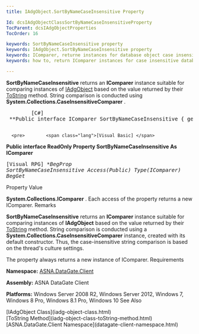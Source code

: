 ```yaml
---
title: IAdgObject.SortByNameCaseInsensitive Property

Id: dcsIAdgObjectClassSortByNameCaseInsensitiveProperty
TocParent: dcsIAdgObjectProperties
TocOrder: 16

keywords: SortByNameCaseInsensitive property
keywords: IAdgObject.SortByNameCaseInsensitive property
keywords: IComparer, returne instances for database object case insensitive string comparision
keywords: how to, return IComparer instances for case insensitive database object string comparision

---
```


**SortByNameCaseInsensitive** returns an **IComparer** instance suitable for comparing instances of [ IAdgObject](iadg-object-class.html) based on the value returned by their [ ToString](iadg-object-class-toString-method.html) method. String comparison is conducted using **System.Collections.CaseInsensitiveComparer** .
<pre>        <span class="lang">[C#]</span>
 **Public interface IComparer SortByNameCaseInsensitive { get; }** 
      </pre>
      <pre>        <span class="lang">[Visual Basic] </span>
 **Public interface ReadOnly Property SortByNameCaseInsensitive As IComparer** 
      </pre>
      <pre class="prettyprint">
        <span class="lang">[Visual RPG]</span>
 **BegProp SortByNameCaseInsensitive Access(*Public) Type(IComparer)
   BegGet** 
      </pre>

Property Value

**System.Collections.IComparer** . Each access of the property returns a new IComparer. 
Remarks

**SortByNameCaseInsensitive** returns an **IComparer** instance suitable for comparing instances of **IAdgObject** based on the value returned by their [ToString](iadg-object-class-toString-method.html) method. String comparison is conducted using a **System.Collections.CaseInsensitiveComparer** instance, created with its default constructor. Thus, the case-insensitive string comparison is based on the thread's culture settings.

The property always returns a new instance of IComparer.
Requirements

**Namespace:** [ASNA.DataGate.Client](datagate-client-namespace.html) 

**Assembly:** ASNA DataGate Client

**Platforms:** Windows Server 2008 R2, Windows Server 2012, Windows 7, Windows 8 Pro, Windows 8.1 Pro, Windows 10
See Also

<dl />
      [IAdgObject Class](iadg-object-class.html)
      <br />
      [ToString Method](iadg-object-class-toString-method.html)
      <br />
      [ASNA.DataGate.Client Namespace](datagate-client-namespace.html) 

